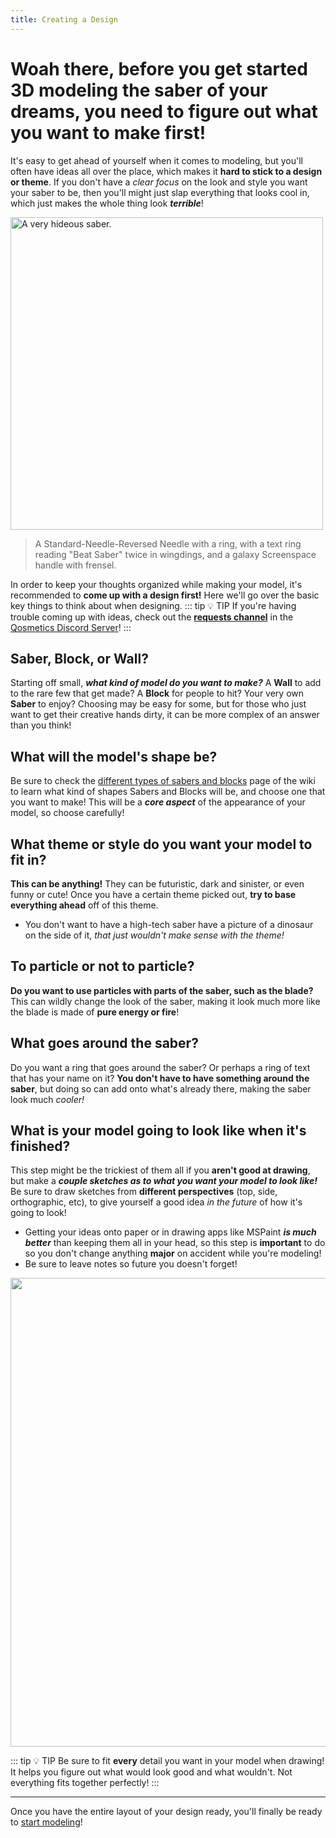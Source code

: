 ```yaml
---
title: Creating a Design
---
```

# Woah there, before you get started 3D modeling the saber of your dreams, you need to figure out what you want to make first!

It's easy to get ahead of yourself when it comes to modeling, but you'll often have ideas all over the place, which makes it **hard to stick to a design or theme**. If you don't have a *clear focus* on the look and style you want your saber to be, then you'll might just slap everything that looks cool in, which just makes the whole thing look ***terrible***!

<img src="/images/Abomination Example.png" alt="A very hideous saber." width="500">

> A Standard-Needle-Reversed Needle with a ring, with a text ring reading "Beat Saber" twice in wingdings, and a galaxy Screenspace handle with frensel.

In order to keep your thoughts organized while making your model, it's recommended to **come up with a design first!** Here we'll go over the basic key things to think about when designing.
::: tip :bulb: TIP
If you're having trouble coming up with ideas, check out the **[requests channel](https://discord.com/channels/691791384922816594/693283883998904460)** in the [Qosmetics Discord Server](https://discord.gg/JNuFC7XMTk)!
:::

## Saber, Block, or Wall?
Starting off small, ***what kind of model do you want to make?*** A **Wall** to add to the rare few that get made? A **Block** for people to hit? Your very own **Saber** to enjoy? Choosing may be easy for some, but for those who just want to get their creative hands dirty, it can be more complex of an answer than you think!

## What will the model's shape be?
Be sure to check the [different types of sabers and blocks](/StarterGuide/ModelTypes.md) page of the wiki to learn what kind of shapes Sabers and Blocks will be, and choose one that you want to make! This will be a ***core aspect*** of the appearance of your model, so choose carefully!

## What theme or style do you want your model to fit in?
**This can be anything!** They can be futuristic, dark and sinister, or even funny or cute! Once you have a certain theme picked out, **try to base everything ahead** off of this theme. 
- You don't want to have a high-tech saber have a picture of a dinosaur on the side of it, *that just wouldn't make sense with the theme!*

## To particle or not to particle?
**Do you want to use particles with parts of the saber, such as the blade?** This can wildly change the look of the saber, making it look much more like the blade is made of **pure energy or fire**!

## What goes around the saber?
Do you want a ring that goes around the saber? Or perhaps a ring of text that has your name on it? **You don't have to have something around the saber**, but doing so can add onto what's already there, making the saber look much *cooler!*

## What is your model going to look like when it's finished?
This step might be the trickiest of them all if you **aren't good at drawing**, but make a ***couple sketches as to what you want your model to look like!*** Be sure to draw sketches from **different perspectives** (top, side, orthographic, etc), to give yourself a good idea *in the future* of how it's going to look!
- Getting your ideas onto paper or in drawing apps like MSPaint ***is much better*** than keeping them all in your head, so this step is **important** to do so you don't change anything **major** on accident while you're modeling!
- Be sure to leave notes so future you doesn't forget!

<img src="/images/Design Example.png" width="750">

::: tip :bulb: TIP
Be sure to fit **every** detail you want in your model when drawing! It helps you figure out what would look good and what wouldn't. Not everything fits together perfectly!
:::
<hr>

Once you have the entire layout of your design ready, you'll finally be ready to [start modeling](/StarterGuide/ModelCreation)!
